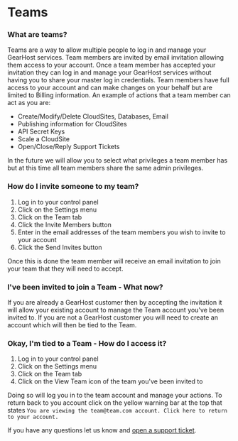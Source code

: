 # Teams
### What are teams?
Teams are a way to allow multiple people to log in and manage your GearHost services. Team members are invited by email invitation allowing them access to your account. Once a team member has accepted your invitation they can log in and manage your GearHost services without having you to share your master log in credentials. Team members have full access to your account and can make changes on your behalf but are limited to Billing information. An example of actions that a team member can act as you are:

* Create/Modify/Delete CloudSites, Databases, Email
* Publishing information for CloudSites
* API Secret Keys
* Scale a CloudSite
* Open/Close/Reply Support Tickets

In the future we will allow you to select what privileges a team member has but at this time all team members share the same admin privileges.

### How do I invite someone to my team?

1. Log in to your control panel
2. Click on the Settings menu
3. Click on the Team tab
4. Click the Invite Members button
5. Enter in the email addresses of the team members you wish to invite to your account
6. Click the Send Invites button

Once this is done the team member will receive an email invitation to join your team that they will need to accept.

### I've been invited to join a Team - What now?
If you are already a GearHost customer then by accepting the invitation it will allow your existing account to manage the Team account you've been invited to. If you are not a GearHost customer you will need to create an account which will then be tied to the Team.

### Okay, I'm tied to a Team - How do I access it?

1. Log in to your control panel
2. Click on the Settings menu
3. Click on the Team tab
4. Click on the View Team icon of the team you've been invited to

Doing so will log you in to the team account and manage your actions. To return back to you account click on the yellow warning bar at the top that states `You are viewing the team@team.com account. Click here to return to your account.`

If you have any questions let us know and [open a support ticket](https://www.gearhost.com/documentation/how-to-open-a-support-ticket).